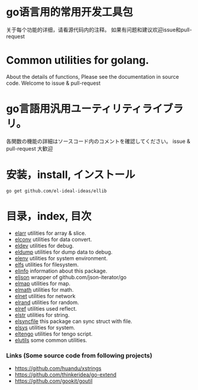 # go语言用的常用开发工具包
关于每个功能的详细，请看源代码内的注释。
如果有问题和建议欢迎issue和pull-request

# Common utilities for golang.
About the details of functions, Please see the documentation in source code.
Welcome to issue & pull-request

# go言語用汎用ユーティリティライブラリ。
各関数の機能の詳細はソースコード内のコメントを確認してください。
issue & pull-request 大歓迎

# 安装，install, インストール
`go get github.com/el-ideal-ideas/ellib`

# 目录，index, 目次
- [elarr](https://github.com/el-ideal-ideas/ellib/blob/master/doc/elarr.md) utilities for array & slice.
- [elconv](https://github.com/el-ideal-ideas/ellib/blob/master/doc/elconv.md) utilities for data convert.
- [eldev](https://github.com/el-ideal-ideas/ellib/blob/master/doc/eldev.md) utilities for debug.
- [eldump](https://github.com/el-ideal-ideas/ellib/blob/master/doc/eldump.md) utilities for dump data to debug.
- [elenv](https://github.com/el-ideal-ideas/ellib/blob/master/doc/elenv.md) utilities for system environment.
- [elfs](https://github.com/el-ideal-ideas/ellib/blob/master/doc/elfs.md) utilities for filesystem.
- [elinfo](https://github.com/el-ideal-ideas/ellib/blob/master/doc/elinfo.md) information about this package.
- [eljson](https://github.com/el-ideal-ideas/ellib/blob/master/doc/eljson.md) wrapper of github.com/json-iterator/go
- [elmap](https://github.com/el-ideal-ideas/ellib/blob/master/doc/elmap.md) utilities for map.
- [elmath](https://github.com/el-ideal-ideas/ellib/blob/master/doc/elmath.md) utilities for math.
- [elnet](https://github.com/el-ideal-ideas/ellib/blob/master/doc/elnet.md) utilities for network
- [elrand](https://github.com/el-ideal-ideas/ellib/blob/master/doc/elrand.md) utilities for random.
- [elref](https://github.com/el-ideal-ideas/ellib/blob/master/doc/elref.md) utilities used reflect.
- [elstr](https://github.com/el-ideal-ideas/ellib/blob/master/doc/elstr.md) utilities for string.
- [elsyncfile](https://github.com/el-ideal-ideas/ellib/blob/master/doc/elsyncfile.md) this package can sync struct with file.
- [elsys](https://github.com/el-ideal-ideas/ellib/blob/master/doc/elsys.md) utilities for system.
- [eltengo](https://github.com/el-ideal-ideas/ellib/blob/master/doc/eltengo.md) utilities for tengo script.
- [elutils](https://github.com/el-ideal-ideas/ellib/blob/master/doc/elutils.md) some common utilities.

### Links (Some source code from following projects)
- https://github.com/huandu/xstrings
- https://github.com/thinkeridea/go-extend
- https://github.com/gookit/goutil